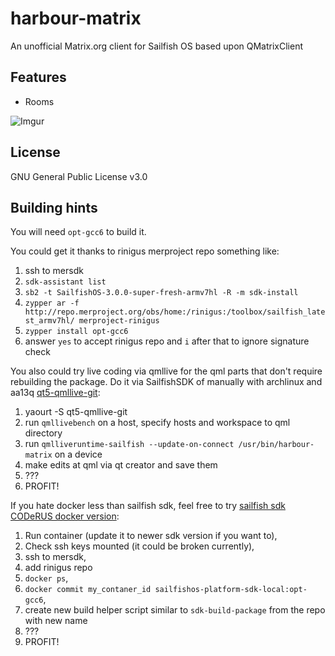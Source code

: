 # harbour-matrix
An unofficial Matrix.org client for Sailfish OS based upon QMatrixClient

## Features
- Rooms

![Imgur](https://i.imgur.com/eV5hLvg.png)

## License
GNU General Public License v3.0

## Building hints

You will need `opt-gcc6` to build it.

You could get it thanks to rinigus merproject repo something like:

1. ssh to mersdk
1. `sdk-assistant list`
1. `sb2 -t SailfishOS-3.0.0-super-fresh-armv7hl -R -m sdk-install`
1. `zypper ar -f http://repo.merproject.org/obs/home:/rinigus:/toolbox/sailfish_latest_armv7hl/ merproject-rinigus`
1. `zypper install opt-gcc6`
1. answer `yes` to accept rinigus repo and `i` after that to ignore signature check

You also could try live coding via qmllive for the qml parts that don't require rebuilding the package.
Do it via SailfishSDK of manually with archlinux and aa13q [qt5-qmllive-git](https://aur.archlinux.org/packages/qt5-qmllive-git/):

1. yaourt -S qt5-qmllive-git
1. run `qmllivebench` on a host, specify hosts and workspace to qml directory
1. run `qmlliveruntime-sailfish --update-on-connect /usr/bin/harbour-matrix` on a device
1. make edits at qml via qt creator and save them
1. ???
1. PROFIT!

If you hate docker less than sailfish sdk,
feel free to try [sailfish sdk CODeRUS docker version](https://github.com/CODeRUS/docker-sailfishos-sdk):

1. Run container (update it to newer sdk version if you want to),
1. Check ssh keys mounted (it could be broken currently),
1. ssh to mersdk,
1. add rinigus repo
1. `docker ps`,
1. `docker commit my_contaner_id sailfishos-platform-sdk-local:opt-gcc6`,
1. create new build helper script similar to `sdk-build-package` from the repo with new name
1. ???
1. PROFIT!
